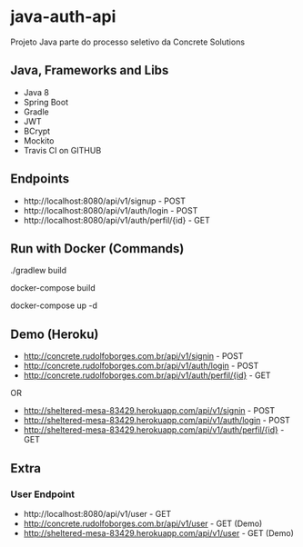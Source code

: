 # **java-auth-api**
Projeto Java parte do processo seletivo da Concrete Solutions

## **Java, Frameworks and Libs**
* Java 8
* Spring Boot
* Gradle
* JWT
* BCrypt
* Mockito
* Travis CI on GITHUB

## **Endpoints**

* http://localhost:8080/api/v1/signup - POST
* http://localhost:8080/api/v1/auth/login - POST
* http://localhost:8080/api/v1/auth/perfil/{id} - GET

## **Run with Docker (Commands)**

./gradlew build

docker-compose build

docker-compose up -d

## **Demo (Heroku)**

* http://concrete.rudolfoborges.com.br/api/v1/signin - POST
* http://concrete.rudolfoborges.com.br/api/v1/auth/login - POST
* http://concrete.rudolfoborges.com.br/api/v1/auth/perfil/{id} - GET

OR

* http://sheltered-mesa-83429.herokuapp.com/api/v1/signin - POST
* http://sheltered-mesa-83429.herokuapp.com/api/v1/auth/login - POST
* http://sheltered-mesa-83429.herokuapp.com/api/v1/auth/perfil/{id} - GET

## **Extra**

### User Endpoint

* http://localhost:8080/api/v1/user - GET
* http://concrete.rudolfoborges.com.br/api/v1/user - GET (Demo)
* http://sheltered-mesa-83429.herokuapp.com/api/v1/user - GET (Demo)